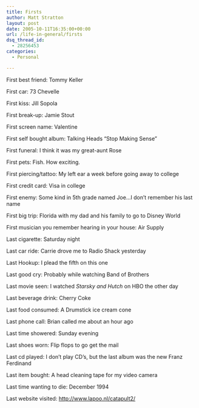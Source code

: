 ```yaml
---
title: Firsts
author: Matt Stratton
layout: post
date: 2005-10-11T16:35:00+00:00
url: /life-in-general/firsts
dsq_thread_id:
  - 28256453
categories:
  - Personal

---
```

First best friend: Tommy Keller
  
First car: 73 Chevelle
  
First kiss: Jill Sopola
  
First break-up: Jamie Stout
  
First screen name: Valentine
  
First self bought album: Talking Heads &#8220;Stop Making Sense&#8221;
  
First funeral: I think it was my great-aunt Rose
  
First pets: Fish. How exciting.
  
First piercing/tattoo: My left ear a week before going away to college
  
First credit card: Visa in college
  
First enemy: Some kind in 5th grade named Joe&#8230;I don&#8217;t remember his last name
  
First big trip: Florida with my dad and his family to go to Disney World
  
First musician you remember hearing in your house: Air Supply
  
Last cigarette: Saturday night
  
Last car ride: Carrie drove me to Radio Shack yesterday
  
Last Hookup: I plead the fifth on this one
  
Last good cry: Probably while watching Band of Brothers
  
Last movie seen: I watched _Starsky and Hutch_ on HBO the other day
  
Last beverage drink: Cherry Coke
  
Last food consumed: A Drumstick ice cream cone
  
Last phone call: Brian called me about an hour ago
  
Last time showered: Sunday evening
  
Last shoes worn: Flip flops to go get the mail
  
Last cd played: I don&#8217;t play CD&#8217;s, but the last album was the new Franz Ferdinand
  
Last item bought: A head cleaning tape for my video camera
  
Last time wanting to die: December 1994
  
Last website visited: <http://www.lapoo.nl/catapult2/>